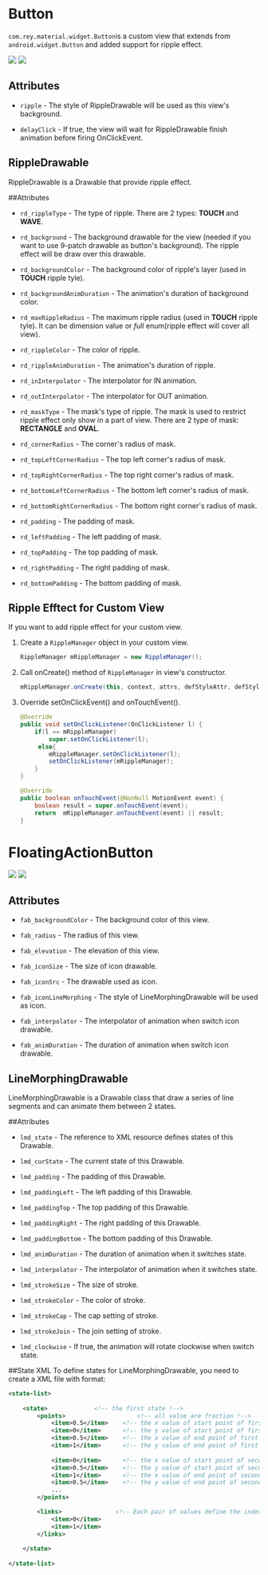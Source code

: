 Button
=====================

  `com.rey.material.widget.Button`is a custom view that extends from `android.widget.Button` and added support for ripple effect.

![](https://github.com/rey5137/Material/blob/master/image/button_raise_touch.gif)
![](https://github.com/rey5137/Material/blob/master/image/button_raise_wave.gif)

Attributes
------------

* `ripple` - The style of RippleDrawable will be used as this view's background.

* `delayClick` - If true, the view will wait for RippleDrawable finish animation before firing OnClickEvent.


RippleDrawable
--------------------------
  RippleDrawable is a Drawable that provide ripple effect.


##Attributes

* `rd_rippleType` - The type of ripple. There are 2 types: **TOUCH** and **WAVE**.

* `rd_background` - The background drawable for the view (needed if you want to use 9-patch drawable as button's background). The ripple effect will be draw over this drawable.

* `rd_backgroundColor` - The background color of ripple's layer (used in **TOUCH** ripple tyle).

* `rd_backgroundAnimDuration` - The animation's duration of background color.

* `rd_maxRippleRadius` - The maximum ripple radius (used in **TOUCH** ripple tyle). It can be dimension value or _full_ enum(ripple effect will cover all view).

* `rd_rippleColor` - The color of ripple.

* `rd_rippleAnimDuration` - The animation's duration of ripple.

* `rd_inInterpolator` - The interpolator for IN animation.

* `rd_outInterpolator` - The interpolator for OUT animation.

* `rd_maskType` - The mask's type of ripple. The mask is used to restrict ripple effect only show in a part of view. There are 2 type of mask: **RECTANGLE** and **OVAL**.

* `rd_cornerRadius` - The corner's radius of mask.

* `rd_topLeftCornerRadius` - The top left corner's radius of mask.

* `rd_topRightCornerRadius` - The top right corner's radius of mask.

* `rd_bottomLeftCornerRadius` - The bottom left corner's radius of mask.

* `rd_bottomRightCornerRadius` - The bottom right corner's radius of mask.

* `rd_padding` - The padding of mask.

* `rd_leftPadding` - The left padding of mask.

* `rd_topPadding` - The top padding of mask.

* `rd_rightPadding` - The right padding of mask.

* `rd_bottomPadding` - The bottom padding of mask.

Ripple Efftect for Custom View
-------------------------------

If you want to add ripple effect for your custom view.

1. Create a `RippleManager` object in your custom view.

    ```java
    RippleManager mRippleManager = new RippleManager();
    ```
2. Call onCreate() method of `RippleManager` in view's constructor.

    ```java
    mRippleManager.onCreate(this, context, attrs, defStyleAttr, defStyleRes);
    ```
3. Override setOnClickEvent() and onTouchEvent().

    ```java
    @Override
    public void setOnClickListener(OnClickListener l) {
        if(l == mRippleManager)
            super.setOnClickListener(l);
         else{
            mRippleManager.setOnClickListener(l);
            setOnClickListener(mRippleManager);
        }	
    }
	
    @Override
    public boolean onTouchEvent(@NonNull MotionEvent event) {
        boolean result = super.onTouchEvent(event);
        return  mRippleManager.onTouchEvent(event) || result;
    }
    ```


FloatingActionButton
=====================


![](https://github.com/rey5137/Material/blob/master/image/fab_image.gif)
![](https://github.com/rey5137/Material/blob/master/image/fab_line.gif)

Attributes
------------

* `fab_backgroundColor` - The background color of this view.

* `fab_radius` - The radius of this view.

* `fab_elevation` - The elevation of this view.

* `fab_iconSize` - The size of icon drawable.

* `fab_iconSrc` - The drawable used as icon.

* `fab_iconLineMorphing` - The style of LineMorphingDrawable will be used as icon.

* `fab_interpolator` - The interpolator of animation when switch icon drawable.

* `fab_animDuration` - The duration of animation when switch icon drawable.

LineMorphingDrawable 
--------------------
LineMorphingDrawable is a Drawable class that draw a series of line segments and can animate them between 2 states.

##Attributes
* `lmd_state` - The reference to XML resource defines states of this Drawable.

* `lmd_curState` - The current state of this Drawable.

* `lmd_padding` - The padding of this Drawable.

* `lmd_paddingLeft` - The left padding of this Drawable.

* `lmd_paddingTop` - The top padding of this Drawable.

* `lmd_paddingRight` - The right padding of this Drawable.

* `lmd_paddingBottom` - The bottom padding of this Drawable.

* `lmd_animDuration` - The duration of animation when it switches state.

* `lmd_interpolator` - The interpolator of animation when it switches state.

* `lmd_strokeSize` - The size of stroke.

* `lmd_strokeColor` - The color of stroke.

* `lmd_strokeCap` - The cap setting of stroke.

* `lmd_strokeJoin` - The join setting of stroke.

* `lmd_clockwise` - If true, the animation will rotate clockwise when switch state.

##State XML
  To define states for LineMorphingDrawable, you need to create a XML file with format:

```xml
<state-list>
    
    <state>			    <!-- the first state !-->
        <points>                    <!-- all value are fraction !-->
        	<item>0.5</item>    <!-- the x value of start point of first line segment !-->
        	<item>0</item>      <!-- the y value of start point of first line segment !-->
        	<item>0.5</item>    <!-- the x value of end point of first line segment !-->
        	<item>1</item>      <!-- the y value of end point of first line segment !-->
        	
        	<item>0</item>      <!-- the x value of start point of second line segment !-->
        	<item>0.5</item>    <!-- the y value of start point of second line segment !-->
        	<item>1</item>      <!-- the x value of end point of second line segment !-->
        	<item>0.5</item>    <!-- the y value of end point of second line segment !-->
            ...
        </points>     

        <links>               <!-- Each pair of values define the index of 2 line segment that are linked !-->
        	<item>0</item> 	
        	<item>1</item>
        </links>    
  
    </state>
    
</state-list>
```